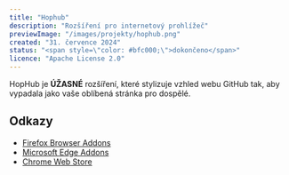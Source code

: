 ```yaml
---
title: "Hophub"
description: "Rozšíření pro internetový prohlížeč"
previewImage: "/images/projekty/hophub.png"
created: "31. července 2024"
status: "<span style=\"color: #bfc000;\">dokončeno</span>"
licence: "Apache License 2.0"
---
```

HopHub je **ÚŽASNÉ** rozšíření, které stylizuje vzhled webu GitHub tak, aby vypadala jako vaše oblíbená stránka pro dospělé.

## Odkazy

- [Firefox Browser Addons](https://addons.mozilla.org/cs/firefox/addon/hophub/ "Získat rozšíření pro Firefox")
- [Microsoft Edge Addons](https://microsoftedge.microsoft.com/addons/detail/hophub/edpjnndhdgmlleeingbaifmpjklccjhc "Získat rozšíření pro Microsoft Edge")
- [Chrome Web Store](https://chromewebstore.google.com/detail/hophub/nplomgcjnakhdhpohiffjcgfgkfilfol "Získat rozšíření pro Chrome")
